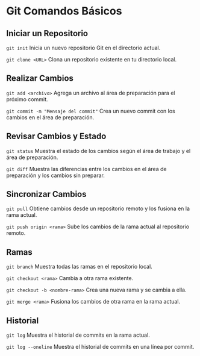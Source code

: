 # Git Comandos Básicos

## Iniciar un Repositorio
`git init` Inicia un nuevo repositorio Git en el directorio actual.

`git clone <URL>` Clona un repositorio existente en tu directorio local.

## Realizar Cambios
`git add <archivo>` Agrega un archivo al área de preparación para el próximo commit.

`git commit -m "Mensaje del commit"` Crea un nuevo commit con los cambios en el área de preparación.

## Revisar Cambios y Estado
`git status` Muestra el estado de los cambios según el área de trabajo y el área de preparación.


`git diff` Muestra las diferencias entre los cambios en el área de preparación y los cambios sin preparar.

## Sincronizar Cambios
`git pull` Obtiene cambios desde un repositorio remoto y los fusiona en la rama actual.

`git push origin <rama>` Sube los cambios de la rama actual al repositorio remoto.

## Ramas
`git branch`  Muestra todas las ramas en el repositorio local.

`git checkout <rama>` Cambia a otra rama existente.

`git checkout -b <nombre-rama>` Crea una nueva rama y se cambia a ella.

`git merge <rama>` Fusiona los cambios de otra rama en la rama actual.

## Historial
`git log` Muestra el historial de commits en la rama actual.

`git log --oneline` Muestra el historial de commits en una línea por commit.
